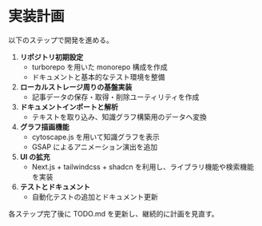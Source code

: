 # 実装計画

以下のステップで開発を進める。

1. **リポジトリ初期設定**
   - turborepo を用いた monorepo 構成を作成
   - ドキュメントと基本的なテスト環境を整備
2. **ローカルストレージ周りの基盤実装**
   - 記事データの保存・取得・削除ユーティリティを作成
3. **ドキュメントインポートと解析**
   - テキストを取り込み、知識グラフ構築用のデータへ変換
4. **グラフ描画機能**
   - cytoscape.js を用いて知識グラフを表示
   - GSAP によるアニメーション演出を追加
5. **UI の拡充**
   - Next.js + tailwindcss + shadcn を利用し、ライブラリ機能や検索機能を実装
6. **テストとドキュメント**
   - 自動化テストの追加とドキュメント更新

各ステップ完了後に TODO.md を更新し、継続的に計画を見直す。
